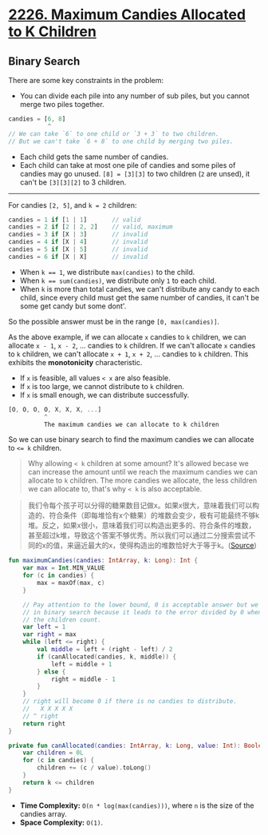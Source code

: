 # [2226. Maximum Candies Allocated to K Children](https://leetcode.com/problems/maximum-candies-allocated-to-k-children/description/)

## Binary Search
There are some key constraints in the problem:
* You can divide each pile into any number of sub piles, but you cannot merge two piles together. 
```js
candies = [6, 8]
           ^
// We can take `6` to one child or `3 + 3` to two children.
// But we can't take `6 + 8` to one child by merging two piles.
```
* Each child gets the same number of candies. 
* Each child can take at most one pile of candies and some piles of candies may go unused. `[8] = [3][3]` to two children (`2` are unsed), it can't be `[3][3][2]` to 3 children.

----
For candies `[2, 5]`, and `k = 2` children:
```js
candies = 1 if [1 | 1]       // valid
candies = 2 if [2 | 2, 2]    // valid, maximum
candies = 3 if [X | 3]       // invalid
candies = 4 if [X | 4]       // invalid
candies = 5 if [X | 5]       // invalid
candies = 6 if [X | X]       // invalid
```

* When `k == 1`, we distribute `max(candies)` to the child.
* When `k == sum(candies)`, we distribute only `1` to each child.
* When `k` is more than total candies, we can't distribute any candy to each child, since every child must get the same number of candies, it can't be some get candy but some dont'.

So the possible answer must be in the range `[0, max(candies)]`.

As the above example, if we can allocate `x` candies to `k` children, we can allocate `x - 1`, `x - 2`, ... candies to `k` children. If we can't allocate `x` candies to `k` children, we can't allocate `x + 1`, `x + 2`, ... candies to `k` children. This exhibits the **monotonicity** characteristic.

* If `x` is feasible, all values `< x` are also feasible.
* If `x` is too large, we cannot distribute to `k` children.
* If `x` is small enough, we can distribute successfully.

```js
[O, O, O, O, X, X, X, ...]
          ^
          The maximum candies we can allocate to k children
```

So we can use binary search to find the maximum candies we can allocate to `<= k` children.

> Why allowing `< k` children at some amount? It's allowed becase we can increase the amount until we reach the maximum candies we can allocate to `k` children. The more candies we allocate, the less children we can allocate to, that's why `< k` is also acceptable.

> 我们令每个孩子可以分得的糖果数目记做x。如果x很大，意味着我们可以构造的、符合条件（即每堆恰有x个糖果）的堆数会变少，极有可能最终不够k堆。反之，如果x很小，意味着我们可以构造出更多的、符合条件的堆数，甚至超过k堆，导致这个答案不够优秀。所以我们可以通过二分搜索尝试不同的x的值，来逼近最大的x，使得构造出的堆数恰好大于等于k。([Source](https://github.com/wisdompeak/LeetCode/tree/master/Binary_Search/2226.Maximum-Candies-Allocated-to-K-Children))

```kotlin
fun maximumCandies(candies: IntArray, k: Long): Int {
    var max = Int.MIN_VALUE
    for (c in candies) {
        max = maxOf(max, c)
    }

    // Pay attention to the lower bound, 0 is acceptable answer but we can't used 
    // in binary search because it leads to the error divided by 0 when calculating
    // the children count.
    var left = 1 
    var right = max
    while (left <= right) {
        val middle = left + (right - left) / 2
        if (canAllocated(candies, k, middle)) {
            left = middle + 1
        } else {
            right = middle - 1
        }
    }
    // right will become 0 if there is no candies to distribute.
    //   X X X X X
    // ^ right
    return right
}

private fun canAllocated(candies: IntArray, k: Long, value: Int): Boolean {
    var children = 0L
    for (c in candies) {
        children += (c / value).toLong()
    }
    return k <= children
}
```

* **Time Complexity:** `O(n * log(max(candies)))`, where `n` is the size of the candies array.
* **Space Complexity:** `O(1)`.